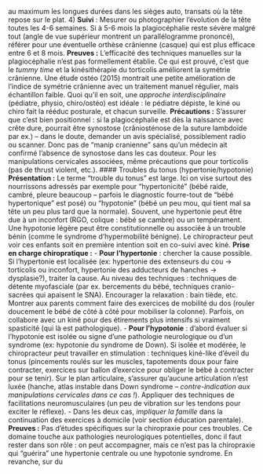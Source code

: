 au maximum les longues durées dans les sièges auto, transats où la tête repose sur le plat. 4) **Suivi** : Mesurer ou photographier l’évolution de la tête toutes les 4-6 semaines. Si à 5-6 mois la plagiocéphalie reste sévère malgré tout (angle de vue supérieur montrent un parallélogramme prononcé), référer pour une éventuelle orthèse crânienne (casque) qui est plus efficace entre 6 et 8 mois. **Preuves :** L’efficacité des techniques manuelles sur la plagiocéphalie n’est pas formellement établie. Ce qui est prouvé, c’est que le *tummy time* et la kinésithérapie du torticolis améliorent la symétrie crânienne. Une étude ostéo (2015) montrait une petite amélioration de l’indice de symétrie crânienne avec un traitement manuel régulier, mais échantillon faible. Quoi qu’il en soit, une *approche interdisciplinaire* (pédiatre, physio, chiro/ostéo) est idéale : le pédiatre dépiste, le kiné ou chiro fait la rééduc posturale, et chacun surveille. **Précautions :** S’assurer que c’est bien positionnel : si la plagiocéphalie est dès la naissance avec crête dure, pourrait être synostose (crâniosténose de la suture lambdoïde par ex.) – dans le doute, demander un avis spécialisé, possiblement radio ou scanner. Donc pas de “manip cranienne” sans qu’un médecin ait confirmé l’absence de synostose dans les cas douteux. Pour les manipulations cervicales associées, même précautions que pour torticolis (pas de thrust violent, etc.). #### Troubles du tonus (hypertonie/hypotonie) **Présentation :** Le terme “trouble du tonus” est large. Ici on vise surtout des nourrissons adressés par exemple pour “hypertonicité” (bébé raide, cambré, pleure beaucoup – parfois le diagnostic fourre-tout de “bébé hypertonique” est posé) ou “hypotonie” (bébé un peu mou, qui tient mal sa tête un peu plus tard que la normale). Souvent, une hypertonie peut être due à un inconfort (RGO, colique : bébé se cambre) ou un tempérament. Une hypotonie légère peut être constitutionnelle ou associée à un trouble bénin (comme le syndrome d’hypermobilité bénigne). Le chiropracteur peut voir ces enfants soit en première intention soit en co-suivi avec kiné. **Prise en charge chiropratique :** - **Pour l’hypertonie** : chercher la cause possible. Si l’hypertonie est localisée (ex: hypertonie des extenseurs du cou → torticolis ou inconfort, hypertonie des adducteurs de hanches → dysplasie?), traiter la cause. Au niveau des techniques : techniques de détente myofasciale (par ex. bercements du bébé, techniques cranio-sacrées qui apaisent le SNA). Encourager la relaxation : bain tiède, etc. Montrer aux parents comment faire des exercices de mobilité du dos (rouler doucement le bébé de côté à côté pour mobiliser la colonne). Parfois, on collabore avec un kiné pour des étirements plus intensifs si vraiment spasticité (qui là est pathologique). - **Pour l’hypotonie** : d’abord évaluer si l’hypotonie est isolée ou signe d’une pathologie neurologique ou d’un syndrome (ex: hypotonie du syndrome de Down). Si isolée et modérée, le chiropracteur peut travailler en stimulation : techniques kiné-like d’éveil du tonus (pincements roulés sur les muscles, tapotements doux pour faire contracter, exercices sur ballon d’exercice pour obliger le bébé à contracter pour se tenir). Sur le plan articulaire, s’assurer qu’aucune articulation n’est luxée (hanche, atlas instable dans Down syndrome – *contre-indication aux manipulations cervicales dans ce cas !*). Appliquer des techniques de facilitations neuromusculaires (un peu de vibration sur les tendons pour exciter le réflexe). - Dans les deux cas, *impliquer la famille* dans la continuation des exercices à domicile (voir section éducation parentale). **Preuves :** Pas d’études spécifiques sur la chiropraxie pour ces troubles. Ce domaine touche aux pathologies neurologiques potentielles, donc il faut rester dans son rôle : on peut accompagner, mais ce n’est pas la chiropraxie qui “guérira” une hypertonie centrale ou une hypotonie syndrome. En revanche, sur du